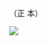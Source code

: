 （正 本）

![](https://www.nta.go.jp/tmp/16a2eb83-acc5-48fe-ba0c-2d8b9cf3b20a/images/c45ad9b877176d025fc30de375fd5f011a05eeba9e72de0f245c789f23977aca.jpg)